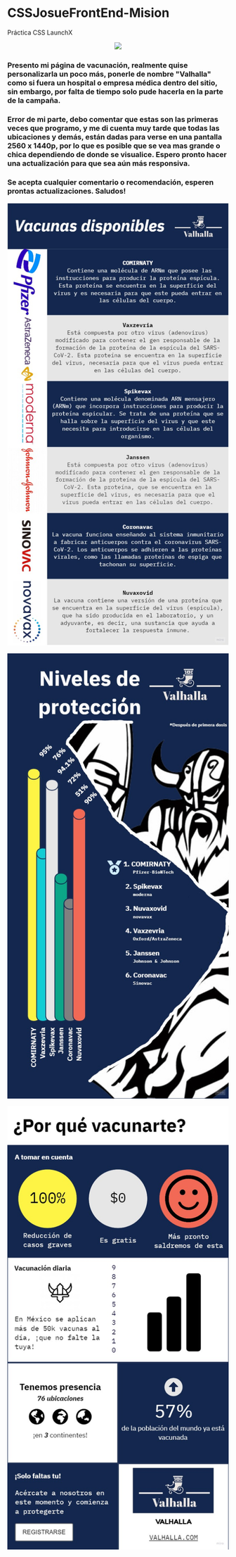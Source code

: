 # CSSJosueFrontEnd-Mision
Práctica CSS LaunchX

<p align="center">
  <img src="https://github.com/JosueDanieLB/CSSJosueFrontEnd-Mision/blob/main/Im%C3%A1genes/Valhalla%20logo.jpg">
</p>

### Presento mi página de vacunación, realmente quise personalizarla un poco más, ponerle de nombre "Valhalla" como si fuera un hospital o empresa médica dentro del sitio, sin embargo, por falta de tiempo solo pude hacerla en la parte de la campaña.

### Error de mi parte, debo comentar que estas son las primeras veces que programo, y me di cuenta muy tarde que todas las ubicaciones y demás, están dadas para verse en una pantalla 2560 x 1440p, por lo que es posible que se vea mas grande o chica dependiendo de donde se visualice. Espero pronto hacer una actualización para que sea aún más responsiva.

### Se acepta cualquier comentario o recomendación, esperen prontas actualizaciones. Saludos!

<p align="center">
  <img src="https://github.com/JosueDanieLB/CSSJosueFrontEnd-Mision/blob/main/Im%C3%A1genes/info1.jpg">
</p>

<p align="center">
  <img src="https://github.com/JosueDanieLB/CSSJosueFrontEnd-Mision/blob/main/Im%C3%A1genes/info2.jpg">
</p>

<p align="center">
  <img src="https://github.com/JosueDanieLB/CSSJosueFrontEnd-Mision/blob/main/Im%C3%A1genes/info3.jpg">
</p>

